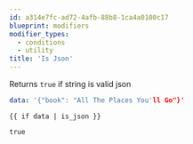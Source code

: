 ```yaml
---
id: a314e7fc-ad72-4afb-88b8-1ca4a0100c17
blueprint: modifiers
modifier_types:
  - conditions
  - utility
title: 'Is Json'
---
```

Returns `true` if string is valid json

```yaml
data: '{"book": "All The Places You'll Go"}'
```

```
{{ if data | is_json }}
```

```html
true
```
